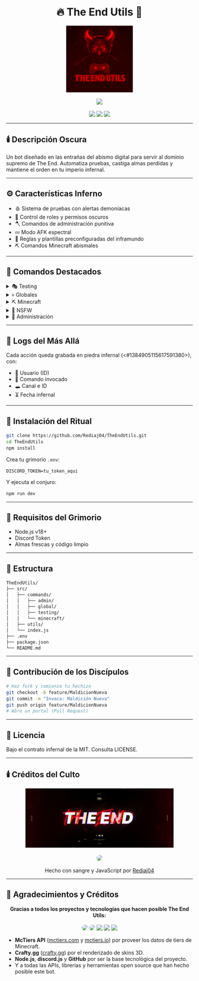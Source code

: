 <h1 align="center">
  🔥 The End Utils 🤖
</h1>

<p align="center">
  <img src="src/assets/Logo.gif" width="180" alt="Logo" />
</p>

<p align="center">
  <img src="https://readme-typing-svg.herokuapp.com?font=Fira+Code&duration=3000&pause=1000&color=FF0000&center=true&vCenter=true&width=435&lines=Bot+oscuro+y+diabólicamente+útil.;Dominando+The+End+con+poder+infernal.">
</p>

<p align="center">
  <img src="https://img.shields.io/discord/1227460757524975678?color=7289DA&label=Discord&logo=discord&logoColor=white"/>
  <img src="https://img.shields.io/badge/License-MIT-yellow.svg"/>
  <img src="https://img.shields.io/badge/Node.js-v18-green.svg"/>
</p>

---

## 🕯️ Descripción Oscura

Un bot diseñado en las entrañas del abismo digital para servir al dominio supremo de The End. Automatiza pruebas, castiga almas perdidas y mantiene el orden en tu imperio infernal.

---

## ⚙️ Características Inferno

- 🩸 Sistema de pruebas con alertas demoníacas
- 🔐 Control de roles y permisos oscuros
- 🪓 Comandos de administración punitiva
- 💤 Modo AFK espectral
- 📜 Reglas y plantillas preconfiguradas del inframundo
- ⛏️ Comandos Minecraft abismales

---

## 🔮 Comandos Destacados

<details>
<summary>🎭 Testing</summary>

```bash
??plantillas        # Formulario de solicitud
??test @usuario     # Terminar prueba
??pass <Nick> <@Discord> <Modo> <Resultado> <@Tester>   # Aprueba a un usuario, genera embed con skin y reacciones
??nopass <Nick> <@Discord> <Modo> <Resultado> <@Tester> # No aprueba a un usuario, genera embed con skin y reacciones
??afk @usuario      # Marca como alma errante
??reglas            # Leyes del ingreso
```
</details>

<details>
<summary>💀 Globales</summary>

```bash
??kunno @usuario       # Kunnificación
??peru @usuario        # Efecto Perú
??veneco @usuario      # Efecto Venezuela esquelético
??kiss/hug/slap...     # Interacciones oscuras
??8ball                # Oráculo infernal
??ontop                # Dominio de The End
??infobot              # Datos secretos del bot
??colombiano @usuario   # Efecto Colombia (alias: ??colombia)
??dog                  # Perrito aleatorio y tierno
??cat / ??gato / ??gata   # Gatito aleatorio y adorable
??random-user / ??userrandom / ??randomuser   # Usuario aleatorio con info completa
```
</details>

<details>
<summary>⛏️ Minecraft</summary>

```bash
??tier <usuario>    # Tiers abismales (McTiers.com)
??tierv2 <usuario>  # Tiers v2 (McTiers.io, Crystal/Elytra)
??namehistory <usuario>  # (En mantenimiento) Muestra el historial de nombres de un jugador de Minecraft
```

- **??namehistory <usuario>**
  - _Estado: En mantenimiento_
  - Muestra el historial de nombres de un jugador de Minecraft consultando APIs externas. Actualmente el comando está deshabilitado por problemas con las APIs públicas.
  - Ejemplo: `??namehistory Notch`
  - Respuesta actual: `⚠️ El comando está en mantenimiento. Por favor, inténtalo más tarde.`
</details>

<details>
<summary>🔞 NSFW</summary>

```bash
??waifu / ??neko / ??trap / ??blowjob
(solo para los canales malditos)
```
</details>

<details>
<summary>🧠 Administración</summary>

```bash
??roles           # Gestión del poder
??clear <número>  # Exorcismo de mensajes
```
</details>

---

## 🧾 Logs del Más Allá
Cada acción queda grabada en piedra infernal (<#1384905115617591380>), con:

- 🧍 Usuario (ID)
- 🔮 Comando invocado
- 🕳️ Canal e ID
- ⏳ Fecha infernal

---

## 🧪 Instalación del Ritual

```bash
git clone https://github.com/Rediaj04/TheEndUtils.git
cd TheEndUtils
npm install
```

Crea tu grimorio `.env`:
```env
DISCORD_TOKEN=tu_token_aqui
```

Y ejecuta el conjuro:
```bash
npm run dev
```

---

## 🐉 Requisitos del Grimorio
- Node.js v18+
- Discord Token
- Almas frescas y código limpio

---

## 🧩 Estructura

```pgsql
TheEndUtils/
├── src/
│   ├── commands/
│   │   ├── admin/
│   │   ├── global/
│   │   ├── testing/
│   │   └── minecraft/
│   ├── utils/
│   └── index.js
├── .env
├── package.json
└── README.md
```

---

## 🩷 Contribución de los Discípulos

```bash
# Haz fork y comienza tu hechizo
git checkout -b feature/MaldicionNueva
git commit -m "Invoca: Maldición Nueva"
git push origin feature/MaldicionNueva
# Abre un portal (Pull Request)
```

---

## 📜 Licencia
Bajo el contrato infernal de la MIT. Consulta LICENSE.

---

## 🕯️ Créditos del Culto
<p align="center"> <img src="src/assets/Banner.gif" alt="Banner" width="400"/><br/><br/> <img src="https://github.com/Rediaj04.png" width="100" style="border-radius: 50%" /> </p>
<p align="center"> Hecho con sangre y JavaScript por <a href="https://github.com/Rediaj04">Rediaj04</a> </p>

---

## 🙏 Agradecimientos y Créditos

<p align="center">
  <b>Gracias a todos los proyectos y tecnologías que hacen posible The End Utils:</b><br><br>
  <a href="https://mctiers.com" title="McTiers API"><img src="https://mctiers.com/favicon.ico" width="40" style="border-radius:8px;"/></a>
  <a href="https://crafty.gg" title="Crafty.gg"><img src="https://crafty.gg/favicon.ico" width="40" style="border-radius:8px;"/></a>
  <a href="https://nodejs.org" title="Node.js"><img src="https://nodejs.org/static/images/logo.svg" width="40"/></a>
  <a href="https://discord.js.org" title="discord.js"><img src="https://raw.githubusercontent.com/discordjs/discord.js/main/.github/icon.svg" width="40"/></a>
  <a href="https://github.com/" title="GitHub"><img src="https://github.githubassets.com/images/modules/logos_page/GitHub-Mark.png" width="40"/></a>
</p>

- **McTiers API** ([mctiers.com](https://mctiers.com) y [mctiers.io](https://mctiers.io)) por proveer los datos de tiers de Minecraft.
- **Crafty.gg** ([crafty.gg](https://crafty.gg)) por el renderizado de skins 3D.
- **Node.js**, **discord.js** y **GitHub** por ser la base tecnológica del proyecto.
- Y a todas las APIs, librerías y herramientas open source que han hecho posible este bot. 